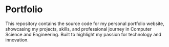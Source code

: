 # Portfolio
This repository contains the source code for my personal portfolio website, showcasing my projects, skills, and professional journey in Computer Science and Engineering. Built to highlight my passion for technology and innovation.
